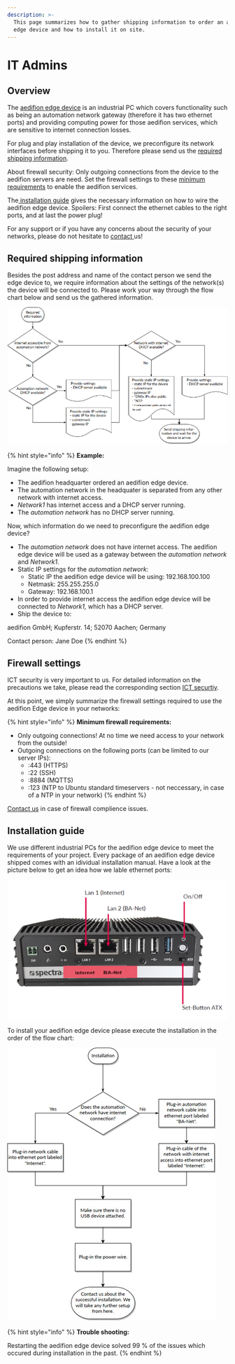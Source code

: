 ```yaml
---
description: >-
  This page summarizes how to gather shipping information to order an aedifion
  edge device and how to install it on site.
---
```


# IT Admins

## Overview

The [aedifion edge device](../aedifion.io/gateway.md) is an industrial PC which covers functionality such as being an automation network gateway \(therefore it has two ethernet ports\) and providing computing power for those aedifion services, which are sensitive to internet connection losses.

For plug and play installation of the device, we preconfigure its network interfaces before shipping it to you. Therefore please send us the [required shipping information](it-admins.md#required-shipping-information). 

About firewall security: Only outgoing connections from the device to the aedifion servers are need. Set the firewall settings to these [minimum requirements](it-admins.md#firewall-settings) to enable the aedifion services. 

The[ installation guide](it-admins.md#installation-guide) gives the necessary information on how to wire the aedifion edge device. Spoilers: First connect the ethernet cables to the right ports, and at last the power plug!

For any support or if you have any concerns about the security of your networks, please do not hesitate to [contact ](../contact.md#support)us!

## Required shipping information

Besides the post address and name of the contact person we send the edge device to, we require information about the settings of the network\(s\) the device will be connected to. Please work your way through the flow chart below and send us the gathered information.  

![Required network information](../.gitbook/assets/grafik%20%282%29.png)

{% hint style="info" %}
**Example:**

Imagine the following setup:

* The aedifion headquarter ordered an aedifion edge device.
* The automation network in the headquater is separated from any other network with internet access.
* _Network1_ has internet access and a DHCP server running.
* The _automation network_ has no DHCP server running.

Now, which information do we need to preconfigure the aedifion edge device?

* The _automation network_ does not have internet access. The aedifion edge device will be used as a gateway between the _automation network_ and _Network1_.
* Static IP settings for the _automation network_:
  * Static IP the aedifion edge device will be using: 192.168.100.100
  * Netmask: 255.255.255.0
  * Gateway: 192.168.100.1
* In order to provide internet access the aedifion edge device will be connected to _Network1,_ which has a DHCP server.
* Ship the device to:

aedifion GmbH; Kupferstr. 14; 52070 Aachen; Germany

Contact person: Jane Doe
{% endhint %}

## Firewall settings

ICT security is very important to us. For detailed information on the precautions we take, please read the corresponding section [ICT securtiy](../aedifion.io/ict-security.md).

At this point, we simply summarize the firewall settings required to use the aedifion Edge device in your networks:

{% hint style="info" %}
**Minimum firewall requirements:**

* Only outgoing connections! At no time we need access to your network from the outside!
* Outgoing connections on the following ports \(can be limited to our server IPs\):
  * :443 \(HTTPS\)
  * :22 \(SSH\)
  * :8884 \(MQTTS\)
  * :123 \(NTP to Ubuntu standard timeservers - not neccessary, in case of a NTP in your network\)
{% endhint %}

[Contact us](../contact.md#support) in case of firewall complience issues.

## Installation guide

We use different industrial PCs for the aedifion edge device to meet the requirements of your project. Every package of an aedifion edge device shipped comes with an idividual installation manual. Have a look at the picture below to get an idea how we lable ethernet ports:

![](../.gitbook/assets/grafik%20%288%29.png)

To install your aedifion edge device please execute the installation in the order of the flow chart:

![Installation workflow](../.gitbook/assets/grafik%20%286%29.png)

{% hint style="info" %}
**Trouble shooting:** 

Restarting the aedifion edge device solved 99 % of the issues which occured during installation in the past.
{% endhint %}



